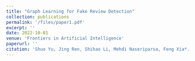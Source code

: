 ```yaml
---
title: "Graph Learning for Fake Review Detection"
collection: publications
permalink: '/files/paper1.pdf'
excerpt: ''
date: 2022-10-01
venue: 'Frontiers in Artificial Intelligence'
paperurl: ''
citation: 'Shuo Yu, Jing Ren, Shihao Li, Mehdi Naseriparsa, Feng Xia*. Graph Learning for Fake Review Detection, <i>Frontiers in Artificial Intelligence</i>, Vol. 5, 2022. DOI: 10.3389/frai.2022.922589' 
---
```

<!-- abstract ++++++++++++
[Download paper here](http://Halden-ren.github.io/files/paper1.pdf)
Recommended citation: Shuo Yu, Jing Ren, Shihao Li, Mehdi Naseriparsa, Feng Xia*. "Graph Learning for Fake Review Detection." <i>Frontiers in Artificial Intelligence</i>. Vol. 5, 2022. DOI: 10.3389/frai.2022.922589. -->

